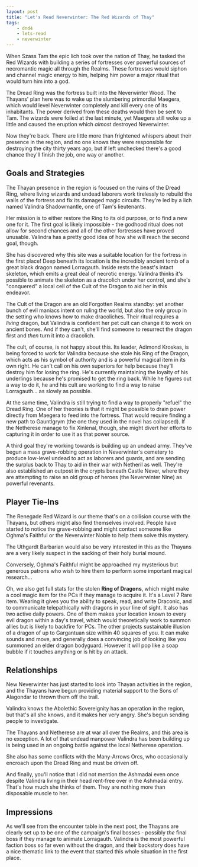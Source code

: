 ```yaml
---
layout: post
title: "Let's Read Neverwinter: The Red Wizards of Thay"
tags:
    - dnd4
    - lets-read
    - neverwinter
---
```


When Szass Tam the epic lich took over the nation of Thay, he tasked the Red
Wizards with building a series of fortresses over powerful sources of
necromantic magic all through the Realms. These fortresses would siphon and
channel magic energy to him, helping him power a major ritual that would turn
him into a god.

The Dread Ring was the fortress built into the Neverwinter Wood. The Thayans'
plan here was to wake up the slumbering primordial Maegera, which would level
Neverwinter completely and kill every one of its inhabitants. The power derived
from these deaths would then be sent to Tam. The wizards were foiled at the last
minute, yet Maegera still woke up a little and caused the eruption which
_almost_ destroyed Neverwinter.

Now they're back. There are little more than frightened whispers about their
presence in the region, and no one knows they were responsible for destroying
the city thirty years ago, but if left unchecked there's a good chance they'll
finish the job, one way or another.

## Goals and Strategies

The Thayan presence in the region is focused on the ruins of the Dread Ring,
where living wizards and undead laborers work tirelessly to rebuild the walls of
the fortress and fix its damaged magic circuits. They're led by a lich named
Valindra Shadowmantle, one of Tam's lieutenants.

Her mission is to either restore the Ring to its old purpose, or to find a new
one for it. The first goal is likely impossible - the godhood ritual does not
allow for second chances and all of the other fortresses have proved
unusable. Valindra has a pretty good idea of how she will reach the second goal,
though.

She has discovered why this site was a suitable location for the fortress in the
first place! Deep beneath its location is the incredibly ancient tomb of a great
black dragon named Lorragauth. Inside rests the beast's intact skeleton, which
emits a great deal of necrotic energy. Valindra thinks it's possible to animate
the skeleton as a dracolich under her control, and she's "conquered" a local
cell of the Cult of the Dragon to aid her in this endeavor.

The Cult of the Dragon are an old Forgotten Realms standby: yet another bunch of
evil maniacs intent on ruling the world, but also the only group in the setting
who knows how to make dracoliches. Their ritual requires a _living_ dragon, but
Valindra is confident her pet cult can change it to work on ancient bones. And
if they can't, she'll find someone to resurrect the dragon first and _then_ turn
it into a dracolich.

The cult, of course, is not happy about this. Its leader, Adimond Kroskas, is
being forced to work for Valindra because she stole his Ring of the Dragon,
which acts as his symbol of authority and is a powerful magical item in its own
right. He can't call on his own superiors for help because they'll destroy him
for losing the ring. He's currently maintaining the loyalty of his underlings
because he's promised to get the ring back. While he figures out a way to do it,
he and his cult are working to find a way to raise Lorragauth... as slowly as
possible.

At the same time, Valindra is still trying to find a way to properly "refuel"
the Dread Ring. One of her theories is that it might be possible to drain power
directly from Maegera to feed into the fortress. That would require finding a
new path to Gauntlgrym (the one they used in the novel has collapsed). If the
Netherese manage to fix Xinlenal, though, she might divert her efforts to
capturing it in order to use it as that power source.

A third goal they're working towards is building up an undead army. They've
begun a mass grave-robbing operation in Neverwinter's cemetery to produce
low-level undead to act as laborers and guards, and are sending the surplus back
to Thay to aid in their war with Netheril as well. They're also established an
outpost in the crypts beneath Castle Never, where they are attempting to raise
an old group of heroes (the Neverwinter Nine) as powerful revenants.

## Player Tie-Ins

The Renegade Red Wizard is our theme that's on a collision course with the
Thayans, but others might also find themselves involved. People have started to
notice the grave-robbing and might contact someone like Oghma's Faithful or the
Neverwinter Noble to help them solve this mystery.

The Uthgardt Barbarian would also be very interested in this as the Thayans are
a very likely suspect in the sacking of their holy burial mound.

Conversely, Oghma's Faithful might be approached my mysterious but generous
patrons who wish to hire them to perform some important magical research...

Oh, we also get full stats for the stolen **Ring of Dragons**, which might make
a cool magic item for the PCs if they manage to acquire it. It's a Level 7 Rare
item. Wearing it gives you the ability to speak, read, and write Draconic, and
to communicate telepathically with dragons in your line of sight. It also has
two active daily powers. One of them makes your location known to every evil
dragon within a day's travel, which would theoretically work to summon allies
but is likely to backfire for PCs. The other projects sustainable illusion of a
dragon of up to Gargantuan size within 40 squares of you. It can make sounds and
move, and generally does a convincing job of looking like you summoned an elder
dragon bodyguard. However it will pop like a soap bubble if it touches anything
or is hit by an attack.

## Relationships

New Neverwinter has just started to look into Thayan activities in the region,
and the Thayans have begun providing material support to the Sons of Alagondar
to thrown them off the trail.

Valindra knows the Abolethic Sovereignity has an operation in the region, but
that's all she knows, and it makes her very angry. She's begun sending people to
investigate.

The Thayans and Netherese are at war all over the Realms, and this area is no
exception. A lot of that undead manpower Valindra has been building up is being
used in an ongoing battle against the local Netherese operation.

She also has some conflicts with the Many-Arrows Orcs, who occasionally encroach
upon the Dread Ring and must be driven off.

And finally, you'll notice that I did not mention the Ashmadai even once despite
Valindra living in their head rent-free over in the Ashmadai entry. That's how
much she thinks of them. They are nothing more than disposable muscle to her.

## Impressions

As we'll see from the encounter table in the next post, the Thayans are clearly
set up to be one of the campaign's final bosses - possibly _the_ final boss if
they manage to animate Lorragauth. Valindra is the most powerful faction boss so
far even without the dragon, and their backstory does have a nice thematic link
to the event that started this whole situation in the first place.
